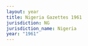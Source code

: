 ```yaml
---
layout: year
title: Nigeria Gazettes 1961
jurisdiction: NG
jurisdiction_name: Nigeria
year: "1961"
---
```

